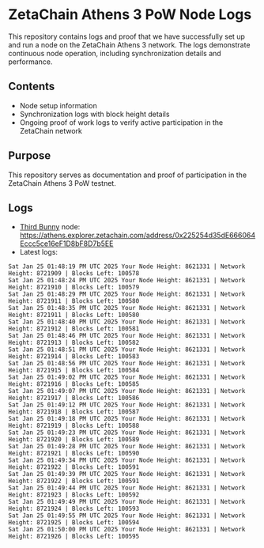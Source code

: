 # ZetaChain Athens 3 PoW Node Logs
This repository contains logs and proof that we have successfully set up and run a node on the ZetaChain Athens 3 network. The logs demonstrate continuous node operation, including synchronization details and performance.

## Contents
- Node setup information
- Synchronization logs with block height details
- Ongoing proof of work logs to verify active participation in the ZetaChain network

## Purpose
This repository serves as documentation and proof of participation in the ZetaChain Athens 3 PoW testnet.

## Logs

- [Third Bunny](https://thirdbunny.xyz/) node: https://athens.explorer.zetachain.com/address/0x225254d35dE666064Eccc5ce16eF1D8bF8D7b5EE
- Latest logs:
```
Sat Jan 25 01:48:19 PM UTC 2025 Your Node Height: 8621331 | Network Height: 8721909 | Blocks Left: 100578
Sat Jan 25 01:48:24 PM UTC 2025 Your Node Height: 8621331 | Network Height: 8721910 | Blocks Left: 100579
Sat Jan 25 01:48:29 PM UTC 2025 Your Node Height: 8621331 | Network Height: 8721911 | Blocks Left: 100580
Sat Jan 25 01:48:35 PM UTC 2025 Your Node Height: 8621331 | Network Height: 8721911 | Blocks Left: 100580
Sat Jan 25 01:48:40 PM UTC 2025 Your Node Height: 8621331 | Network Height: 8721912 | Blocks Left: 100581
Sat Jan 25 01:48:46 PM UTC 2025 Your Node Height: 8621331 | Network Height: 8721913 | Blocks Left: 100582
Sat Jan 25 01:48:51 PM UTC 2025 Your Node Height: 8621331 | Network Height: 8721914 | Blocks Left: 100583
Sat Jan 25 01:48:56 PM UTC 2025 Your Node Height: 8621331 | Network Height: 8721915 | Blocks Left: 100584
Sat Jan 25 01:49:02 PM UTC 2025 Your Node Height: 8621331 | Network Height: 8721916 | Blocks Left: 100585
Sat Jan 25 01:49:07 PM UTC 2025 Your Node Height: 8621331 | Network Height: 8721917 | Blocks Left: 100586
Sat Jan 25 01:49:12 PM UTC 2025 Your Node Height: 8621331 | Network Height: 8721918 | Blocks Left: 100587
Sat Jan 25 01:49:18 PM UTC 2025 Your Node Height: 8621331 | Network Height: 8721919 | Blocks Left: 100588
Sat Jan 25 01:49:23 PM UTC 2025 Your Node Height: 8621331 | Network Height: 8721920 | Blocks Left: 100589
Sat Jan 25 01:49:28 PM UTC 2025 Your Node Height: 8621331 | Network Height: 8721921 | Blocks Left: 100590
Sat Jan 25 01:49:34 PM UTC 2025 Your Node Height: 8621331 | Network Height: 8721922 | Blocks Left: 100591
Sat Jan 25 01:49:39 PM UTC 2025 Your Node Height: 8621331 | Network Height: 8721922 | Blocks Left: 100591
Sat Jan 25 01:49:44 PM UTC 2025 Your Node Height: 8621331 | Network Height: 8721923 | Blocks Left: 100592
Sat Jan 25 01:49:49 PM UTC 2025 Your Node Height: 8621331 | Network Height: 8721924 | Blocks Left: 100593
Sat Jan 25 01:49:55 PM UTC 2025 Your Node Height: 8621331 | Network Height: 8721925 | Blocks Left: 100594
Sat Jan 25 01:50:00 PM UTC 2025 Your Node Height: 8621331 | Network Height: 8721926 | Blocks Left: 100595
```
